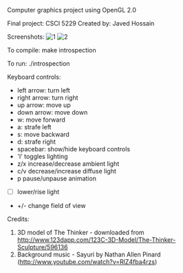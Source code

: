 Computer graphics project using OpenGL 2.0

Final project: CSCI 5229
Created by: Javed Hossain

Screenshots:
![1](https://github.com/user-attachments/assets/818e8589-8a78-4bab-bb8a-8b25a1813396)
![2](https://github.com/user-attachments/assets/a6185c3d-33d9-4973-95fa-95af8cb3f1ad)

To compile: 
make introspection

To run: 
./introspection

Keyboard controls:

* left arrow: turn left
* right arrow: turn right
* up arrow: move up
* down arrow: move down
* w: move forward
* a: strafe left
* s: move backward
* d: strafe right
* spacebar: show/hide keyboard controls
* 'l' toggles lighting
* z/x increase/decrease ambient light
* c/v decrease/increase diffuse light
* p pause/unpause animation
* [  ] lower/rise light
* +/- change field of view

Credits:

1. 3D model of The Thinker - downloaded from http://www.123dapp.com/123C-3D-Model/The-Thinker-Sculpture/596136
2. Background music - Sayuri by Nathan Allen Pinard (http://www.youtube.com/watch?v=RlZ4fba4rzs)
